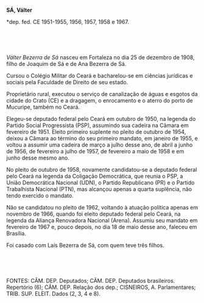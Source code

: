 **SÁ, Válter**

\*dep. fed. CE 1951-1955, 1956, 1957, 1958 e 1967.

 

 

*Válter Bezerra de Sá* nasceu em Fortaleza no dia 25 de dezembro de
1908, filho de Joaquim de Sá e de Ana Bezerra de Sá.

Cursou o Colégio Militar do Ceará e bacharelou-se em ciências jurídicas
e sociais pela Faculdade de Direito de seu estado.

Proprietário rural, executou o serviço de canalização de águas e esgotos
da cidade do Crato (CE) e a dragagem, o enrocamento e o aterro do porto
de Mucuripe, também no Ceará.

Elegeu-se deputado federal pelo Ceará em outubro de 1950, na legenda do
Partido Social Progressista (PSP), assumindo sua cadeira na Câmara em
fevereiro de 1951. Eleito primeiro suplente no pleito de outubro de
1954, deixou a Câmara ao término do seu primeiro mandato, em janeiro de
1955, e voltou a assumir uma cadeira de março a julho desse ano, de
abril a junho de 1956, de fevereiro a julho de 1957, de fevereiro a maio
de 1958 e em junho desse mesmo ano.

No pleito de outubro de 1958, novamente candidatou-se a deputado federal
pelo Ceará na legenda da Coligação Democrática, que reunia o PSP, a
União Democrática Nacional (UDN), o Partido Republicano (PR) e o Partido
Trabalhista Nacional (PTN), mas alcançou apenas a quarta suplência, não
tendo exercido o mandato.

Não se candidatou no pleito de 1962, voltando à atuação política apenas
em novembro de 1966, quando foi eleito deputado federal pelo Ceará, na
legenda da Aliança Renovadora Nacional (Arena). Assumiu seu mandato em
fevereiro de 1967 e, pouco depois, no dia 18 de maio desse ano, faleceu
em Brasília.

Foi casado com Laís Bezerra de Sá, com quem teve três filhos.

 

 

FONTES: CÂM. DEP. Deputados; CÂM. DEP. Deputados brasileiros. Repertório
(6); CÂM. DEP. Relação dos dep.; CISNEIROS, A. Parlamentares; TRIB. SUP.
ELEIT. Dados (2, 3, 4 e 8).

 
